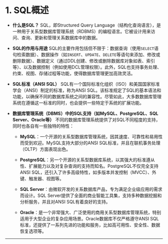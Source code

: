 # **1. SQL概述**

- **什么是SQL？**
  SQL，即Structured Query Language（结构化查询语言），是一种用于关系型数据库管理系统（RDBMS）的编程语言。它被设计用来访问、查询、更新和管理关系数据库中的数据。

- **SQL的作用与用途**
  SQL的主要作用包括但不限于：数据查询（使用`SELECT`语句检索数据）、数据操作（如`INSERT`、`UPDATE`、`DELETE`等语句来添加、修改或删除数据）、数据定义（通过DDL创建、修改或删除数据库对象如表、索引等）、以及数据控制（例如使用DCL管理权限）。此外，SQL也支持事务处理、约束、视图、存储过程等功能，使得数据库管理更加高效灵活。

- **SQL标准（ANSI SQL）**
  SQL有一个国际标准化组织（ISO）和美国国家标准学会（ANSI）制定的标准，称为ANSI SQL。该标准规定了SQL的基本语法和功能，以确保不同的数据库系统之间的兼容性。尽管如此，大多数数据库管理系统在遵循这一标准的同时，也会提供一些特定于系统的扩展功能。

- **数据库管理系统（DBMS）中的SQL支持（如MySQL、PostgreSQL、SQL Server、Oracle等）**
  不同的数据库管理系统提供了对SQL不同程度的支持，同时也各自有一些独特的特性：
  
  - **MySQL**：一个开源的关系型数据库管理系统，因其速度、可靠性和易用性而受到欢迎。MySQL支持大部分的ANSI SQL标准，并且在联机事务处理（OLTP）方面表现出色。
  
  - **PostgreSQL**：另一个开源的关系型数据库系统，以其强大的标准遵从性、扩展能力以及对复杂查询的支持而知名。PostgreSQL不仅完全支持ANSI SQL，还引入了许多高级特性，如多版本并发控制（MVCC）、外键、触发器、视图等。
  
  - **SQL Server**：由微软开发的关系数据库产品，专为满足企业级应用的需求而设计。SQL Server提供了全面的商业智能工具集，支持多种数据挖掘和分析服务，并且对ANSI SQL有着良好的支持。
  
  - **Oracle**：是一个非常强大、广泛使用的商用关系型数据库管理系统，特别适用于大型企业的复杂应用场景。Oracle数据库不仅严格遵守ANSI SQL标准，还提供了一系列先进的功能和服务，比如高可用性、安全性、数据恢复选项等。

---